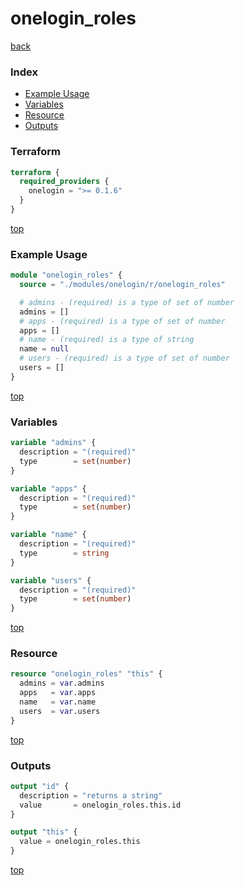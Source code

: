 # onelogin_roles

[back](../onelogin.md)

### Index

- [Example Usage](#example-usage)
- [Variables](#variables)
- [Resource](#resource)
- [Outputs](#outputs)

### Terraform

```terraform
terraform {
  required_providers {
    onelogin = ">= 0.1.6"
  }
}
```

[top](#index)

### Example Usage

```terraform
module "onelogin_roles" {
  source = "./modules/onelogin/r/onelogin_roles"

  # admins - (required) is a type of set of number
  admins = []
  # apps - (required) is a type of set of number
  apps = []
  # name - (required) is a type of string
  name = null
  # users - (required) is a type of set of number
  users = []
}
```

[top](#index)

### Variables

```terraform
variable "admins" {
  description = "(required)"
  type        = set(number)
}

variable "apps" {
  description = "(required)"
  type        = set(number)
}

variable "name" {
  description = "(required)"
  type        = string
}

variable "users" {
  description = "(required)"
  type        = set(number)
}
```

[top](#index)

### Resource

```terraform
resource "onelogin_roles" "this" {
  admins = var.admins
  apps   = var.apps
  name   = var.name
  users  = var.users
}
```

[top](#index)

### Outputs

```terraform
output "id" {
  description = "returns a string"
  value       = onelogin_roles.this.id
}

output "this" {
  value = onelogin_roles.this
}
```

[top](#index)